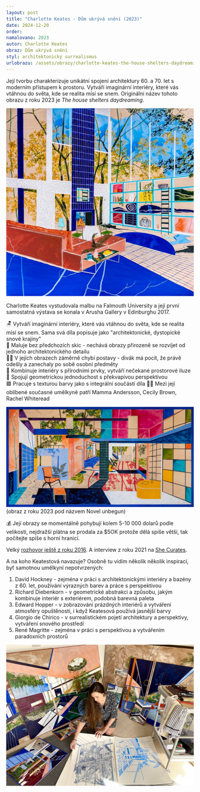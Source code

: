 ```yaml
---
layout: post
title: "Charlotte Keates - Dům ukrývá snění (2023)"
date: 2024-12-20
order: 
namalovano: 2023
autor: Charlotte Keates
obraz: Dům ukrývá snění
styl: architektonický surrealismus
urlobrazu: /assets/obrazy/charlotte-keates-the-house-shelters-daydreaming.jpg
---
```


Její tvorbu charakterizuje unikátní spojení architektury 60. a 70. let s moderním přístupem k prostoru. Vytváří imaginární interiéry, které vás vtáhnou do světa, kde se realita mísí se snem. Originální název tohoto obrazu z roku 2023 je *The house shelters daydreaming*. 

![Charlotte Keates - The house shelters daydreaming - 2023](/assets/obrazy/charlotte-keates-the-house-shelters-daydreaming.jpg)


Charlotte Keates vystudovala malbu na Falmouth University a její první samostatná výstava se konala v Arusha Gallery v Edinburghu 2017.

🪑 Vytváří imaginární interiéry, které vás vtáhnou do světa, kde se realita mísí se snem. Sama svá díla popisuje jako "architektonické, dystopické snové krajiny" \
🎨 Maluje bez předchozích skic - nechává obrazy přirozeně se rozvíjet od jednoho architektonického detailu \
👯‍♂️ V jejích obrazech záměrně chybí postavy - divák má pocit, že právě odešly a zanechaly po sobě osobní předměty \
🌴 Kombinuje interiéry s přírodními prvky, vytváří nečekané prostorové iluze \
📐 Spojují geometrickou jednoduchost s překvapivou perspektivou \
🟩 Pracuje s texturou barvy jako s integrální součástí díla 
👩‍🦰 Mezi její oblíbené současné umělkyně patří Mamma Andersson, Cecily Brown, Rachel Whiteread

![Novel unbegun 2023](/assets/obrazy/arushagallery-charlotte-keates-novel-unbegun-2023.jpg)
(obraz z roku 2023 pod názvem Novel unbegun)


💰 Její obrazy se momentálně pohybují kolem 5-10 000 dolarů podle velikosti, nejdražší plátna se prodala za $5OK protože dělá spíše větší, tak počítejte spíše s horní hranicí.

Velký [rozhovor ještě z roku 2016](https://www.idoart.dk/blog/interview-charlotte-keates). A interview z roku 2021 na [She Curates](https://www.she-curates.com/interviews/artists/charlotte-keates/).

A na koho Keatestová navazuje? Osobně tu vidím několik několik inspirací, byť samotnou umělkyní nepotvrzených:

1. David Hockney - zejména v práci s architektonickými interiéry a bazény z 60. let, používání výrazných barev a práce s perspektivou
2. Richard Diebenkorn - v geometrické abstrakci a způsobu, jakým kombinuje interiér s exteriérem, podobná barevná paleta
3. Edward Hopper - v zobrazování prázdných interiérů a vytváření atmosféry opuštěnosti, i když Keatesová používá jasnější barvy
4. Giorgio de Chirico - v surrealistickém pojetí architektury a perspektivy, vytváření snového prostředí
5. René Magritte - zejména v práci s perspektivou a vytvářením paradoxních prostorů

![Charlote Keatesová ve svém studiu při práci](/assets/obrazy/charlotte-keates-studio.jpg)